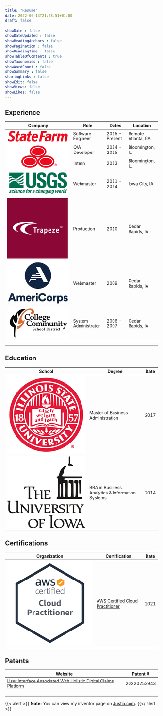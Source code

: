 ```yaml
---
title: "Resume"
date: 2022-06-13T21:28:51+01:00
draft: false

showDate : false
showDateUpdated : false
showHeadingAnchors : false
showPagination : false
showReadingTime : false
showTableOfContents : true
showTaxonomies : false 
showWordCount : false
showSummary : false
sharingLinks : false
showEdit: false
showViews: false
showLikes: false
---
```


## Experience

<table>
    <thead>
        <tr>
            <th>Company</th>
            <th>Role</th>
            <th>Dates</th>
            <th>Location</th>
        </tr>
    </thead>
    <tbody>
        <tr>
            <td rowspan=3><img class="customEntitityLogo" src="logo-state-farm.png"/></td>
            <td>Software Engineer</td>
            <td>2015 - Present</td>
            <td>Remote </br> Atlanta, GA</td>
        </tr>
        <tr>
            <td style="padding-left:0.5714286em;">Q/A Developer</td>
            <td>2014 - 2015</td>
            <td>Bloomington, IL</td>
        </tr>
        <tr>
            <td style="padding-left:0.5714286em;">Intern</td>
            <td>2013</td>
            <td>Bloomington, IL</td>
        </tr>
        <tr>
            <td><img class="customEntitityLogo" src="logo-usgs.png"/></td>
            <td>Webmaster</td>
            <td>2011 - 2014</td>
            <td>Iowa City, IA</td>
        </tr>
        <tr>
            <td><img class="customEntitityLogo" src="logo-trapeze.png"/></td>
            <td>Production</td>
            <td>2010</td>
            <td>Cedar Rapids, IA</td>
        </tr>
         <tr>
            <td><img class="customEntitityLogo" src="logo-americorps.svg"/></td>
            <td>Webmaster</td>
            <td>2009</td>
            <td>Cedar Rapids, IA</td>
        </tr>
         <tr>
            <td><img class="customEntitityLogo" src="logo-ccsd.jpeg"/></td>
            <td>System Administrator</td>
            <td>2006 - 2007</td>
            <td>Cedar Rapids, IA</td>
        </tr>
    </tbody>
</table>

---

## Education

<table>
    <thead>
        <tr>
            <th>School</th>
            <th>Degree</th>
            <th>Date</th>
        </tr>
    </thead>
    <tbody>
        <tr>
            <td><img class="customEntitityLogo" src="logo-ilstu.png" alt="Illinois State University"/></td>
            <td>Master of Business Administration</td>
            <td>2017</td>
        </tr>
        <tr>
            <td><img class="customEntitityLogo" src="logo-iowa.png" alt="University of Iowa"/></td>
            <td>BBA in Business Analytics & Information Systems</td>
            <td>2014</td>
        </tr>
    </tbody>
</table>

## Certifications

<table>
    <thead>
        <tr>
            <th>Organization</th>
            <th>Certification</th>
            <th>Date</th>
        </tr>
    </thead>
    <tbody>
        <tr>
            <td><img class="customEntitityLogo" src="logo-aws-ccp.png"/></td>
            <td><a href="https://aws.amazon.com/certification/certified-cloud-practitioner/" target="_blank">AWS Certified Cloud Practitioner</a></td>
            <td>2021</td>
        </tr>
    </tbody>
</table>

## Patents

| Website                                                                                                          | Patent #    |
| ---------------------------------------------------------------------------------------------------------------- | ----------- |
| [User Interface Associated With Holistic Digital Claims Platform](https://patents.justia.com/patent/20220253943) | 20220253943 |
| &nbsp; | &nbsp; |

{{< alert >}}
**Note:** You can view my inventor page on [Justia.com](https://patents.justia.com/inventor/jared-musil).
{{</ alert >}}
